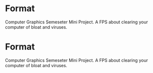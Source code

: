# Format
Computer Graphics Semeseter Mini Project.
A FPS about clearing your computer of bloat and viruses.

# Format
Computer Graphics Semeseter Mini Project.
A FPS about clearing your computer of bloat and viruses.
